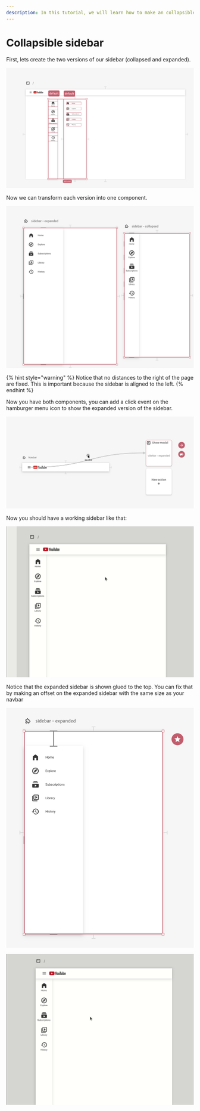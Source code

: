 ```yaml
---
description: In this tutorial, we will learn how to make an collapsible sidebar
---
```


# Collapsible sidebar

First, lets create the two versions of our sidebar (collapsed and expanded).

![We just drew the elements, no components are involved yet](<../../.gitbook/assets/image (71).png>)

Now we can transform each version into one component.

![Each version of the sidebar is now a component](<../../.gitbook/assets/image (49).png>)

{% hint style="warning" %}
Notice that no distances to the right of the page are fixed. This is important because the sidebar is aligned to the left.
{% endhint %}

Now you have both components, you can add a click event on the hamburger menu icon to show the expanded version of the sidebar.

![You only need to trigger the expanded version](<../../.gitbook/assets/image (61).png>)

Now you should have a working sidebar like that:

![Modals come with the default "collapse when click outside" behavior](../../.gitbook/assets/collapsible-sidebar-1.gif)

Notice that the expanded sidebar is shown glued to the top. You can fix that by making an offset on the expanded sidebar with the same size as your navbar

![Just the expaned sidebar should have this offset in px](<../../.gitbook/assets/image (62).png>)

![This should work like this](../../.gitbook/assets/collapsible-sidebar-2.gif)

